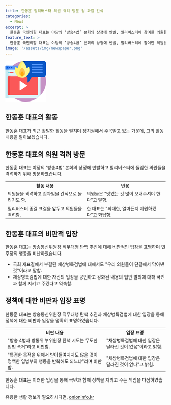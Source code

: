 ```yaml
---
title: 한동훈 필리버스터 의원 격려 방문 컵 과일 간식
categories:
  - News
excerpt: >
  한동훈 국민의힘 대표는 야당의 ‘방송4법’ 본회의 상정에 반발, 필리버스터에 참여한 의원들을 격려하기 위해 여당 의원 휴게실을 찾았다. 필리버스터 종결 표결을 앞두고 의원들을 격려하고 지원을 약속하며 간식을 챙겨 줬다. 또한 방송통신위원장 직무대행 탄핵 추진 등에 대해 비판하고, 채상병특검법 부결에 대한 의견을 밝혔다. 민주당의 법안 발의를 비판하며 국민과 함께 함을 다졌다.
feature_text: >
  한동훈 국민의힘 대표는 야당의 ‘방송4법’ 본회의 상정에 반발, 필리버스터에 참여한 의원들을 격려하기 위해 여당 의원 휴게실을 찾았다. 필리버스터 종결 표결을 앞두고 의원들을 격려하고 지원을 약속하며 간식을 챙겨 줬다. 또한 방송통신위원장 직무대행 탄핵 추진 등에 대해 비판하고, 채상병특검법 부결에 대한 의견을 밝혔다. 민주당의 법안 발의를 비판하며 국민과 함께 함을 다졌다.
image: '/assets/img/newspaper.png'
---
```


<p><img src="/assets/img/news.png" alt="rentncar 속보" /></p>

<h2 data-ke-size="size26">한동훈 대표의 활동</h2>

<p data-ke-size="size16">한동훈 대표가 최근 활발한 활동을 펼치며 정치권에서 주목받고 있는 가운데, 그의 활동 내용을 알아보겠습니다.</p>

<h2 data-ke-size="size24">한동훈 대표의 의원 격려 방문</h2>

<p data-ke-size="size16">한동훈 대표는 야당의 '방송4법' 본회의 상정에 반발하고 필리버스터에 돌입한 의원들을 격려하기 위해 방문하였습니다.</p>

<table>
    <tr>
        <td style="text-align: center; height: 17px;"><b>활동 내용</b></td>
        <td style="text-align: center; height: 17px;"><b>반응</b></td>
    </tr>
    <tr>
        <td>의원들을 격려하고 컵과일을 간식으로 돌리기도 함.</td>
        <td>의원들은 "맛있는 것 많이 보내주셔야 한다"고 말함.</td>
    </tr>
    <tr>
        <td>필리버스터 종결 표결을 앞두고 의원들을 격려함.</td>
        <td>한 대표는 "최대한, 얼마든지 지원하겠다"고 화답함.</td>
    </tr>
</table>

<h2 data-ke-size="size24">한동훈 대표의 비판적 입장</h2>

<p data-ke-size="size16">한동훈 대표는 방송통신위원장 직무대행 탄핵 추진에 대해 비판적인 입장을 표명하며 민주당의 행동을 비난하였습니다.</p>

<ul>
    <li>국회 재표결에서 부결된 채상병특검법에 대해서도 "우리 의원들이 단결해서 막아낸 것"이라고 말함.</li>
    <li>채상병특검법에 대한 자신의 입장을 공언하고 강화된 내용의 법안 발의에 대해 국민과 함께 지키고 주겠다고 약속함.</li>
</ul>

<h2 data-ke-size="size24">정책에 대한 비판과 입장 표명</h2>

<p data-ke-size="size16">한동훈 대표는 방송통신위원장 직무대행 탄핵 추진과 채상병특검법에 대한 입장을 통해 정책에 대한 비판과 입장을 명확히 표명하였습니다.</p>

<table>
    <tr>
        <td style="text-align: center; height: 17px;"><b>비판 내용</b></td>
        <td style="text-align: center; height: 17px;"><b>입장 표명</b></td>
    </tr>
    <tr>
        <td>"방송 4법과 방통위 부위원장 탄핵 시도는 무도한 입법 폭거"라고 비판함.</td>
        <td>"채상병특검법에 대한 입장은 달라진 것이 없음"이라고 밝힘.</td>
    </tr>
    <tr>
        <td>"특정한 목적을 위해서 받아들여지지도 않을 것이 명백한 입법부의 행동을 반복해도 되느냐"라며 비판함.</td>
        <td>"채상병특검법에 대한 입장은 달라진 것이 없다"고 밝힘.</td>
    </tr>
</table>

<p data-ke-size="size16">한동훈 대표는 이러한 입장을 통해 국민과 함께 정책을 지키고 주는 책임을 다짐하였습니다.</p>
유용한 생활 정보가 필요하시다면, <a href="https://onioninfo.kr" rel="dofollow">onioninfo.kr</a>


